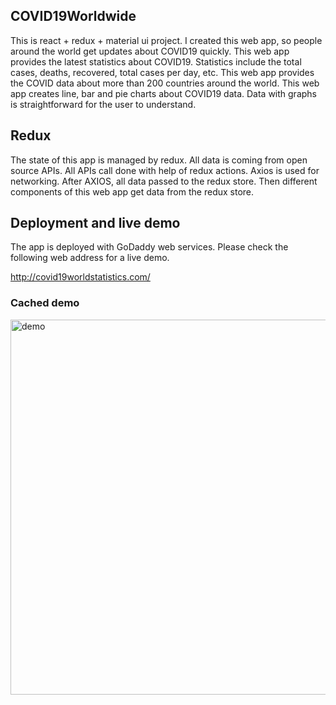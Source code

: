 ## COVID19Worldwide

This is react + redux + material ui project. I created this web app, so people around the world get updates about COVID19 quickly. This web app provides the latest statistics about COVID19. Statistics include the total cases, deaths, recovered, total cases per day, etc. This web app provides the COVID data about more than 200 countries around the world. This web app creates line, bar and pie charts about COVID19 data. Data with graphs is straightforward for the user to understand.

## Redux

The state of this app is managed by redux. All data is coming from open source APIs. All APIs call done with help of redux actions. Axios is used for networking. After AXIOS, all data passed to the redux store. Then different components of this web app get data from the redux store.


## Deployment and live demo

The app is deployed with GoDaddy web services. Please check the following web address for a live demo.

http://covid19worldstatistics.com/


### Cached demo

<img src="demo/demo.gif" alt="demo" width="800" height="600">
